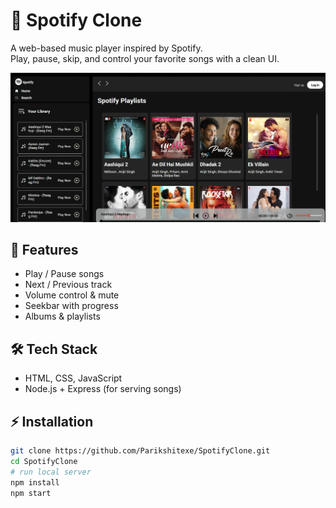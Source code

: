 # 🎵 Spotify Clone

A web-based music player inspired by Spotify.  
Play, pause, skip, and control your favorite songs with a clean UI.

![Demo Screenshot](screenshot.png)

## 🚀 Features
- Play / Pause songs
- Next / Previous track
- Volume control & mute
- Seekbar with progress
- Albums & playlists

## 🛠️ Tech Stack
- HTML, CSS, JavaScript
- Node.js + Express (for serving songs)

## ⚡ Installation
```bash
git clone https://github.com/Parikshitexe/SpotifyClone.git
cd SpotifyClone
# run local server
npm install
npm start
